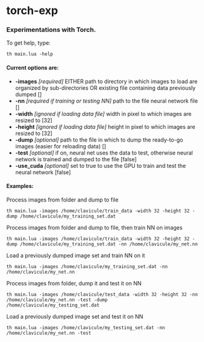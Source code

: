 # torch-exp

### Experimentations with Torch.
To get help, type:
```
th main.lua -help
```

#### Current options are:
* **-images**     *[required]* EITHER path to directory in which images to load are organized by sub-directories OR existing file containing data previously dumped []
* **-nn**         *[required if training or testing NN]* path to the file neural network file []
* **-width**      *[ignored if loading data file]* width in pixel to which images are resized to [32]
* **-height**     *[ignored if loading data file]* height in pixel to which images are resized to [32]
* **-dump**       *[optional]* path to the file in which to dump the ready-to-go images (easier for reloading data) []
* **-test**       *[optional]* if on, neural net uses the data to test, otherwise neural network is trained and dumped to the <nn> file [false]
* **-use_cuda**   *[optional]* set to true to use the GPU to train and test the neural network [false]


#### Examples:
Process images from folder and dump to file
```
th main.lua -images /home/clavicule/train_data -width 32 -height 32 -dump /home/clavicule/my_training_set.dat
```

Process images from folder and dump to file, then train NN on images
```
th main.lua -images /home/clavicule/train_data -width 32 -height 32 -dump /home/clavicule/my_training_set.dat -nn /home/clavicule/my_net.nn
```

Load a previously dumped image set and train NN on it
```
th main.lua -images /home/clavicule/my_training_set.dat -nn /home/clavicule/my_net.nn
```

Process images from folder, dump it and test it on NN
```
th main.lua -images /home/clavicule/test_data -width 32 -height 32 -nn /home/clavicule/my_net.nn -test -dump /home/clavicule/my_testing_set.dat
```

Load a previously dumped image set and test it on NN
```
th main.lua -images /home/clavicule/my_testing_set.dat -nn /home/clavicule/my_net.nn -test
```
